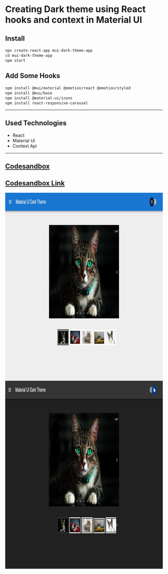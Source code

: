 # Creating Dark theme using React hooks and context in Material UI

## Install

```
npx create-react-app mui-dark-theme-app
cd mui-dark-theme-app
npm start
```

## Add Some Hooks

```
npm install @mui/material @emotion/react @emotion/styled
npm install @mui/base
npm install @material-ui/icons
npm install react-responsive-carousel
```

---

## Used Technologies

- React
- Material UI
- Context Api

---

## [Codesandbox](https://codesandbox.io/s/creating-dark-theme-using-react-hooks-and-context-in-material-ui-j8gitj?file=/src/App.js)

## <a href="https://codesandbox.io/s/creating-dark-theme-using-react-hooks-and-context-in-material-ui-j8gitj?file=/src/App.js" target="_blank">Codesandbox Link</a>

<img src="./src/assets/image/light.jpg" align="center" widht="800px" height="600px">
<img src="./src/assets/image/dark.jpg" align="center" widht="800px" height="600px">
